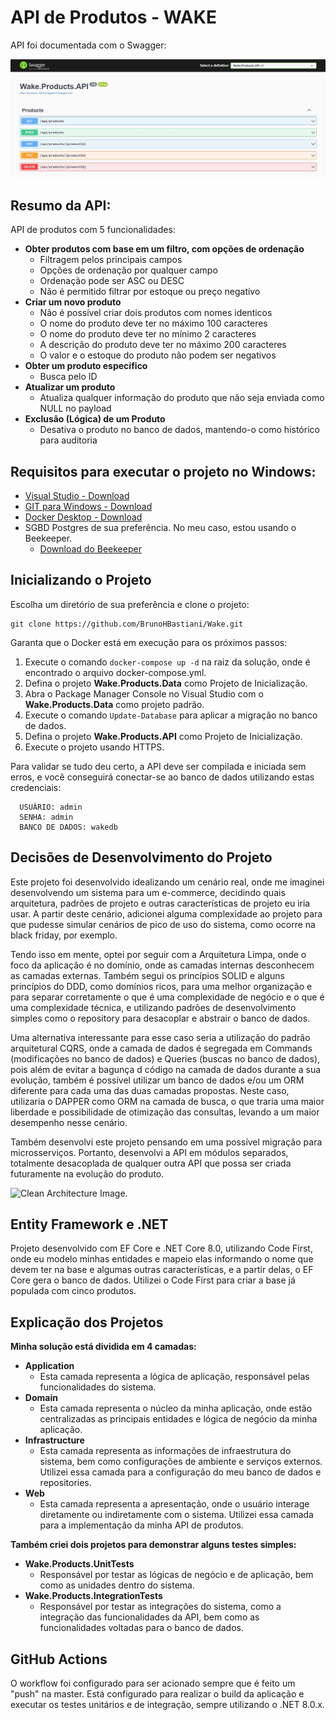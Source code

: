 # API de Produtos - WAKE

API foi documentada com o Swagger:

![Imagem da API](WakeProducts.jpg)

## Resumo da API:

API de produtos com 5 funcionalidades: 

- **Obter produtos com base em um filtro, com opções de ordenação**
    - Filtragem pelos principais campos
    - Opções de ordenação por qualquer campo
    - Ordenação pode ser ASC ou DESC
    - Não é permitido filtrar por estoque ou preço negativo
- **Criar um novo produto**
	- Não é possível criar dois produtos com nomes identicos
    - O nome do produto deve ter no máximo 100 caracteres
    - O nome do produto deve ter no mínimo 2 caracteres
    - A descrição do produto deve ter no máximo 200 caracteres
    - O valor e o estoque do produto não podem ser negativos
- **Obter um produto específico**
    - Busca pelo ID
- **Atualizar um produto**
    - Atualiza qualquer informação do produto que não seja enviada como NULL no payload
- **Exclusão (Lógica) de um Produto**
    - Desativa o produto no banco de dados, mantendo-o como histórico para auditoria

## Requisitos para executar o projeto no Windows:

- [Visual Studio - Download](https://visualstudio.microsoft.com/pt-br/downloads/)
- [GIT para Windows - Download](https://git-scm.com/download/win)
- [Docker Desktop - Download](https://www.docker.com/products/docker-desktop/)
- SGBD Postgres de sua preferência. No meu caso, estou usando o Beekeeper.
  - [Download do Beekeeper](https://www.beekeeperstudio.io/get)

## Inicializando o Projeto

Escolha um diretório de sua preferência e clone o projeto:
```
git clone https://github.com/BrunoHBastiani/Wake.git
```
Garanta que o Docker está em execução para os próximos passos:

1. Execute o comando `docker-compose up -d` na raiz da solução, onde é encontrado o arquivo docker-compose.yml.
2. Defina o projeto **Wake.Products.Data** como Projeto de Inicialização.
3. Abra o Package Manager Console no Visual Studio com o **Wake.Products.Data** como projeto padrão.
4. Execute o comando `Update-Database` para aplicar a migração no banco de dados.
5. Defina o projeto **Wake.Products.API** como Projeto de Inicialização.
6. Execute o projeto usando HTTPS.

Para validar se tudo deu certo, a API deve ser compilada e iniciada sem erros, e você conseguirá conectar-se ao banco de dados utilizando estas credenciais:

      USUÁRIO: admin
      SENHA: admin
      BANCO DE DADOS: wakedb

## Decisões de Desenvolvimento do Projeto

Este projeto foi desenvolvido idealizando um cenário real, onde me imaginei desenvolvendo um sistema para um e-commerce, decidindo quais arquitetura, padrões de projeto e outras características de projeto eu iria usar.
A partir deste cenário, adicionei alguma complexidade ao projeto para que pudesse simular cenários de pico de uso do sistema, como ocorre na black friday, por exemplo.

Tendo isso em mente, optei por seguir com a Arquitetura Limpa, onde o foco da aplicação é no domínio, onde as camadas internas desconhecem as camadas externas. Também segui os princípios SOLID e alguns princípios do DDD, como domínios ricos, para uma melhor organização e para separar corretamente o que é uma complexidade de negócio e o que é uma complexidade técnica, e utilizando padrões de desenvolvimento simples como o repository para desacoplar e abstrair o banco de dados.

Uma alternativa interessante para esse caso seria a utilização do padrão arquitetural CQRS, onde a camada de dados é segregada em Commands (modificações no banco de dados) e Queries (buscas no banco de dados), pois além de evitar a bagunça d código na camada de dados durante a sua evolução, também é possível utilizar um banco de dados e/ou um ORM diferente para cada uma das duas camadas propostas. Neste caso, utilizaria o DAPPER como ORM na camada de busca, o que traria uma maior liberdade e possibilidade de otimização das consultas, levando a um maior desempenho nesse cenário.

Também desenvolvi este projeto pensando em uma possível migração para microsserviços. Portanto, desenvolvi a API em módulos separados, totalmente desacoplada de qualquer outra API que possa ser criada futuramente na evolução do produto.

![Clean Architecture Image.](https://miro.medium.com/v2/resize:fit:1400/0*iU9Ks05_GTtGh6zV.jpg "Clean Architecture Image.")

## Entity Framework e .NET

Projeto desenvolvido com EF Core e .NET Core 8.0, utilizando Code First, onde eu modelo minhas entidades e mapeio elas informando o nome que devem ter na base e algumas outras características, e a partir delas, o EF Core gera o banco de dados.
Utilizei o Code First para criar a base já populada com cinco produtos.

## Explicação dos Projetos

**Minha solução está dividida em 4 camadas:**

- **Application**
    - Esta camada representa a lógica de aplicação, responsável pelas funcionalidades do sistema. 
- **Domain**
    - Esta camada representa o núcleo da minha aplicação, onde estão centralizadas as principais entidades e lógica de negócio da minha aplicação.
- **Infrastructure**
    - Esta camada representa as informações de infraestrutura do sistema, bem como configurações de ambiente e serviços externos. Utilizei essa camada para a configuração do meu banco de dados e repositories.
- **Web**
    - Esta camada representa a apresentação, onde o usuário interage diretamente ou indiretamente com o sistema. Utilizei essa camada para a implementação da minha API de produtos.

**Também criei dois projetos para demonstrar alguns testes simples:**

- **Wake.Products.UnitTests**
    - Responsável por testar as lógicas de negócio e de aplicação, bem como as unidades dentro do sistema.
- **Wake.Products.IntegrationTests**
    - Responsável por testar as integrações do sistema, como a integração das funcionalidades da API, bem como as funcionalidades voltadas para o banco de dados.

## GitHub Actions

O workflow foi configurado para ser acionado sempre que é feito um "push" na master. Está configurado para realizar o build da aplicação e executar os testes unitários e de integração, sempre utilizando o .NET 8.0.x.
